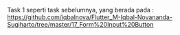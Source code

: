 Task 1 seperti task sebelumnya, yang berada pada :
https://github.com/iqbalnova/Flutter_M-Iqbal-Novananda-Sugiharto/tree/master/17_Form%20Input%20Button

